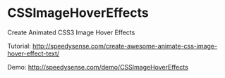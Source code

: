 # CSSImageHoverEffects
Create Animated CSS3 Image Hover Effects

Tutorial: http://speedysense.com/create-awesome-animate-css-image-hover-effect-text/

Demo: http://speedysense.com/demo/CSSImageHoverEffects
